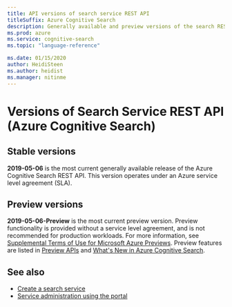 ```yaml
---
title: API versions of search service REST API 
titleSuffix: Azure Cognitive Search
description: Generally available and preview versions of the search REST APIs used to create and use objects on Azure Cognitive Search.
ms.prod: azure
ms.service: cognitive-search
ms.topic: "language-reference"

ms.date: 01/15/2020
author: HeidiSteen
ms.author: heidist
ms.manager: nitinme
---
```


# Versions of Search Service REST API (Azure Cognitive Search)

## Stable versions

**2019-05-06** is the most current generally available release of the Azure Cognitive Search REST API. This version operates under an Azure service level agreement (SLA).  

## Preview versions

**2019-05-06-Preview** is the most current preview version. Preview functionality is provided without a service level agreement, and is not recommended for production workloads. For more information, see [Supplemental Terms of Use for Microsoft Azure Previews](https://azure.microsoft.com/support/legal/preview-supplemental-terms/). Preview features are listed in [Preview APIs](https://docs.microsoft.com/azure/search/search-api-preview) and [What's New in Azure Cognitive Search](https://docs.microsoft.com/azure/search/whats-new).

## See also

+ [Create a search service](https://docs.microsoft.com/azure/search/search-create-service-portal)
+ [Service administration using the portal](https://docs.microsoft.com/azure/search/search-manage)
